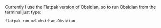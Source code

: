 Currently I use the Flatpak version of Obsidian, so to run Obsidian from the terminal just type:

```bash
flatpak run md.obsidian.Obsidian
```
